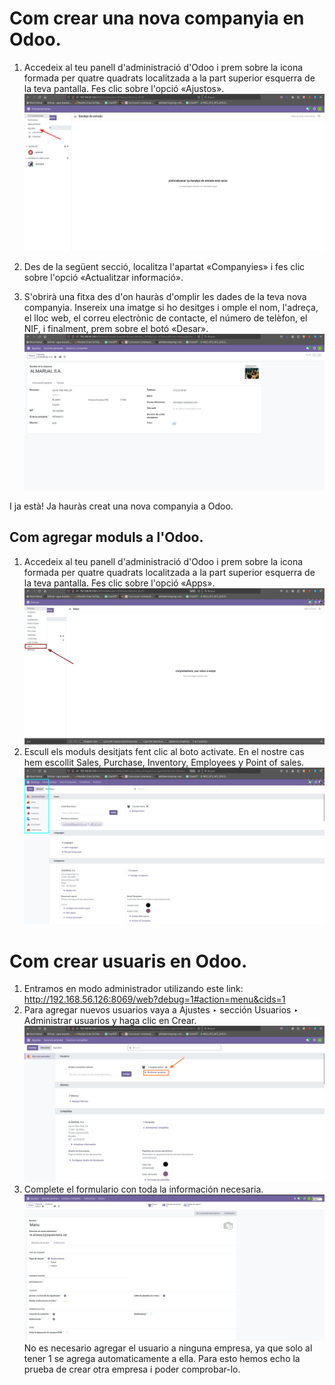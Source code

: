 # Com crear una nova companyia en Odoo.

1. Accedeix al teu panell d'administració d'Odoo i prem sobre la icona formada per quatre quadrats localitzada a la part superior esquerra de la teva pantalla. Fes clic sobre l'opció «Ajustos».
   ![foto_ajustes](img/foto_ajustes.jpeg)
2. Des de la següent secció, localitza l'apartat «Companyies» i fes clic sobre l'opció «Actualitzar informació».

3. S'obrirà una fitxa des d'on hauràs d'omplir les dades de la teva nova companyia. Insereix una imatge si ho desitges i omple el nom, l'adreça, el lloc web, el correu electrònic de contacte, el número de telèfon, el NIF, i finalment, prem sobre el botó «Desar».
   ![datos_empresa](img/datos_empresa.jpeg)

I ja està! Ja hauràs creat una nova companyia a Odoo.
## Com agregar moduls a l'Odoo.
1. Accedeix al teu panell d'administració d'Odoo i prem sobre la icona formada per quatre quadrats localitzada a la part superior esquerra de la teva pantalla. Fes clic sobre l'opció «Apps».
   ![apps](img/apps.jpeg)
2. Escull els moduls desitjats fent clic al boto activate. En el nostre cas hem escollit Sales, Purchase, Inventory, Employees y Point of sales.
   ![moduls](img/moduls.jpeg)

# Com crear usuaris en Odoo.
1. Entramos en modo administrador utilizando este link:
http://192.168.56.126:8069/web?debug=1#action=menu&cids=1
2. Para agregar nuevos usuarios vaya a Ajustes ‣ sección Usuarios ‣ Administrar usuarios y haga clic en Crear.
   ![gestionar_usuarios](img/gestionar_usuarios.jpeg)
3. Complete el formulario con toda la información necesaria. 
   ![usuario](img/usuario.jpeg)
No es necesario agregar el usuario a ninguna empresa, ya que solo al tener 1 se agrega automaticamente a ella. Para esto hemos echo la prueba de crear otra empresa i poder comprobar-lo.
